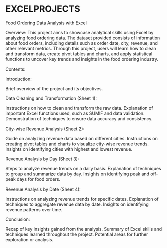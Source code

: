 # EXCELPROJECTS

Food Ordering Data Analysis with Excel

Overview:
This project aims to showcase analytical skills using Excel by analyzing food ordering data. The dataset provided consists of information about food orders, including details such as order date, city, revenue, and other relevant metrics. Through this project, users will learn how to clean and transform data, create pivot tables and charts, and apply statistical functions to uncover key trends and insights in the food ordering industry.

Contents:

Introduction:

Brief overview of the project and its objectives.

Data Cleaning and Transformation (Sheet 1):

Instructions on how to clean and transform the raw data.
Explanation of important Excel functions used, such as SUMIF and data validation.
Demonstration of techniques to ensure data accuracy and consistency.

City-wise Revenue Analysis (Sheet 2):

Guide on analyzing revenue data based on different cities.
Instructions on creating pivot tables and charts to visualize city-wise revenue trends.
Insights on identifying cities with highest and lowest revenue.

Revenue Analysis by Day (Sheet 3):

Steps to analyze revenue trends on a daily basis.
Explanation of techniques to group and summarize data by day.
Insights on identifying peak and off-peak days for food orders.

Revenue Analysis by Date (Sheet 4):

Instructions on analyzing revenue trends for specific dates.
Explanation of techniques to aggregate revenue data by date.
Insights on identifying revenue patterns over time.

Conclusion:

Recap of key insights gained from the analysis.
Summary of Excel skills and techniques learned throughout the project.
Potential areas for further exploration or analysis.
